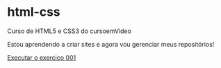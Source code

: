 # html-css
 Curso de HTML5 e CSS3 do cursoemVideo

 Estou aprendendo a criar sites e agora vou gerenciar meus repositórios!

<a href="https://alexbarbosa7.github.io/html-css/exercicios/ex001/index.html">Executar o exercico 001</a>
